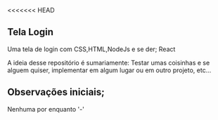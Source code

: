 <<<<<<< HEAD
## Tela Login

Uma tela de login com CSS,HTML,NodeJs e se der; React

A ideia desse repositório é sumariamente: Testar umas coisinhas e se alguem quiser, implementar em algum lugar ou em outro projeto, etc...

## Observações iniciais;

Nenhuma por enquanto '-'
